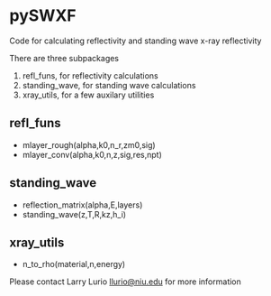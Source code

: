 # pySWXF 

Code for calculating reflectivity and standing wave x-ray reflectivity

There are three subpackages
1. refl_funs, for reflectivity calculations
2. standing_wave, for standing  wave calculations
3. xray_utils, for a few auxilary utilities

## refl_funs 
- mlayer_rough(alpha,k0,n_r,zm0,sig)
- mlayer_conv(alpha,k0,n,z,sig,res,npt)

## standing_wave
-	reflection_matrix(alpha,E,layers)
-	standing_wave(z,T,R,kz,h_i)
## xray_utils 
-	n_to_rho(material,n,energy)

Please contact Larry Lurio llurio@niu.edu for more information

